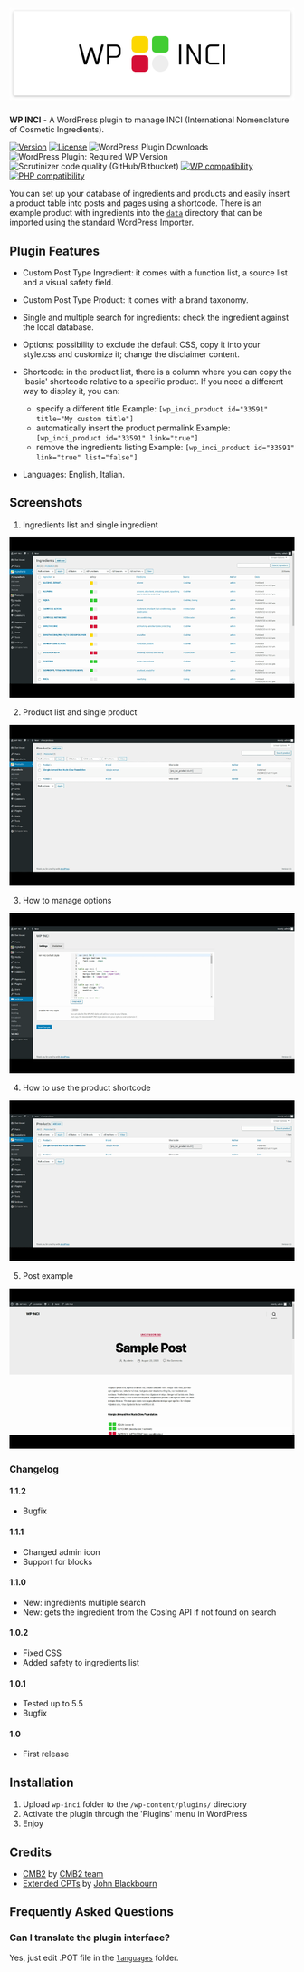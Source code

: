 # ![WP INCI](https://github.com/xlthlx/wp-inci/blob/master/img/banner.png "WordPress Plugin")

**WP INCI** - A WordPress plugin to manage INCI (International Nomenclature of Cosmetic Ingredients).

[![Version](https://img.shields.io/badge/version-1.1.2-blueviolet)](https://plugintests.com/plugins/wporg/wp-inci/latest) [![License](https://img.shields.io/badge/license-GPL_v3%2B-blueviolet)](https://github.com/xlthlx/wp-inci/blob/master/LICENSE)
![WordPress Plugin Downloads](https://img.shields.io/wordpress/plugin/dt/wp-inci?color=blueviolet) ![WordPress Plugin: Required WP Version](https://img.shields.io/wordpress/plugin/wp-version/wp-inci?color=blueviolet) ![Scrutinizer code quality (GitHub/Bitbucket)](https://img.shields.io/scrutinizer/quality/g/xlthlx/wp-inci/master?color=blueviolet) 
[![WP compatibility](https://plugintests.com/plugins/wporg/wp-inci/wp-badge.svg)](https://plugintests.com/plugins/wporg/wp-inci/latest) [![PHP compatibility](https://plugintests.com/plugins/wporg/wp-inci/php-badge.svg)](https://plugintests.com/plugins/wporg/wp-inci/latest)

You can set up your database of ingredients and products and easily insert a product table into posts and pages using a shortcode.
There is an example product with ingredients into the [`data`](https://github.com/xlthlx/wp-inci/tree/master/data) directory that can be imported using the standard WordPress Importer.

## Plugin Features

* Custom Post Type Ingredient: it comes with a function list, a source list and a visual safety field.
* Custom Post Type Product: it comes with a brand taxonomy.
* Single and multiple search for ingredients: check the ingredient against the local database.
* Options: possibility to exclude the default CSS, copy it into your style.css and customize it; change the disclaimer content.
* Shortcode: in the product list, there is a column where you can copy the 'basic' shortcode relative to a specific product.
If you need a different way to display it, you can:

    * specify a different title
    Example: `[wp_inci_product id="33591" title="My custom title"]`
    * automatically insert the product permalink
    Example: `[wp_inci_product id="33591" link="true"]`
    * remove the ingredients listing
    Example: `[wp_inci_product id="33591" link="true" list="false"]`

* Languages: English, Italian.

## Screenshots

1. Ingredients list and single ingredient

![Ingredients list and single ingredient](https://github.com/xlthlx/wp-inci/blob/master/img/screenshot-1.gif)

2. Product list and single product

![Product list and single product](https://github.com/xlthlx/wp-inci/blob/master/img/screenshot-2.gif)

3. How to manage options

![How to manage options](https://github.com/xlthlx/wp-inci/blob/master/img/screenshot-3.gif)

4. How to use the product shortcode

![How to use the product shortcode](https://github.com/xlthlx/wp-inci/blob/master/img/screenshot-4.gif)

5. Post example

![Post example](https://github.com/xlthlx/wp-inci/blob/master/img/screenshot-5.gif)

### Changelog

#### 1.1.2
* Bugfix

#### 1.1.1
* Changed admin icon
* Support for blocks

#### 1.1.0
* New: ingredients multiple search
* New: gets the ingredient from the CosIng API if not found on search

#### 1.0.2
* Fixed CSS
* Added safety to ingredients list

#### 1.0.1
* Tested up to 5.5
* Bugfix

#### 1.0
* First release

## Installation

1. Upload `wp-inci` folder to the `/wp-content/plugins/` directory
2. Activate the plugin through the 'Plugins' menu in WordPress
4. Enjoy

## Credits
* [CMB2](https://en-gb.wordpress.org/plugins/cmb2/) by [CMB2 team](https://cmb2.io/)
* [Extended CPTs](https://github.com/johnbillion/extended-cpts) by [John Blackbourn](https://johnblackbourn.com/)

## Frequently Asked Questions

### Can I translate the plugin interface?
Yes, just edit .POT file in the [`languages`](https://github.com/xlthlx/wp-inci/tree/master/languages) folder.
